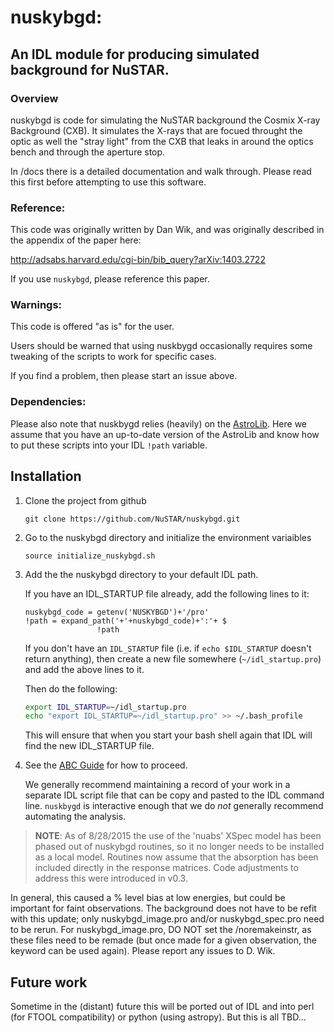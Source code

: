 # nuskybgd:
## An IDL module for producing simulated background for NuSTAR.

### Overview

nuskybgd is code for simulating the NuSTAR background the Cosmix X-ray
Background (CXB). It simulates the X-rays that are focued throught the
optic as well the "stray light" from the CXB that leaks in around the
optics bench and through the aperture stop.

In /docs there is a detailed documentation and walk through. Please
read this first before attempting to use this software.

### Reference:

This code was originally written by Dan Wik, and was originally described in the
appendix of the paper here:

http://adsabs.harvard.edu/cgi-bin/bib_query?arXiv:1403.2722

If you use `nuskybgd`, please reference this paper.

### Warnings:

This code is offered "as is" for the user.

Users should be warned that using nuskbygd occasionally requires some tweaking of the scripts to work for specific cases.

If you find a problem, then please start an issue above.


### Dependencies:

Please also note that nuskbygd relies (heavily) on the [AstroLib](https://github.com/wlandsman/IDLAstro). Here we assume that you have an up-to-date version of the AstroLib and know how to put these scripts into your IDL `!path` variable.

Installation
------------

1. Clone the project from github

    `git clone https://github.com/NuSTAR/nuskybgd.git`

2. Go to the nuskybgd directory and initialize the environment variaibles

	`source initialize_nuskybgd.sh`

3. Add the the nuskybgd directory to your default IDL path.

	If you have an IDL_STARTUP file already, add the following lines to it:
	
	
	```IDL
	nuskybgd_code = getenv('NUSKYBGD')+'/pro'
	!path = expand_path('+'+nuskybgd_code)+':'+ $
                    !path
	```

	If you don't have an `IDL_STARTUP` file (i.e. if `echo $IDL_STARTUP` doesn't return anything), then create a new file somewhere (`~/idl_startup.pro`) and add the above lines to it.	
	
	Then do the following:
	
	```bash
	export IDL_STARTUP=~/idl_startup.pro
	echo "export IDL_STARTUP=~/idl_startup.pro" >> ~/.bash_profile
	```
	
	This will ensure that when you start your bash shell again that IDL will find the new IDL_STARTUP file.

4. See the [ABC Guide](ABC_Guide.md) for how to proceed.

	We generally recommend maintaining a record of your work in a separate IDL script file that can be copy and pasted to the IDL command line. `nuskbygd` is interactive enough that we do *not* generally recommend automating the analysis. 


> **NOTE**: As of 8/28/2015 the use of the 'nuabs' XSpec model has been phased out
of nuskybgd routines, so it no longer needs to be installed as a local model.
Routines now assume that the absorption has been included directly in the
response matrices. Code adjustments to address this were introduced in v0.3.

In general, this caused a % level bias at low energies, but could be important
for faint observations. The background does not have to be refit with this update;
only nuskybgd_image.pro and/or nuskybgd_spec.pro need to be rerun.
For nuskybgd_image.pro, DO NOT set the /noremakeinstr, as these files need to
be remade (but once made for a given observation, the keyword can be used again).
Please report any issues to D. Wik.

## Future work

Sometime in the (distant) future this will be ported out of IDL and into perl (for FTOOL compatibility) or python (using astropy). But this is all TBD...
